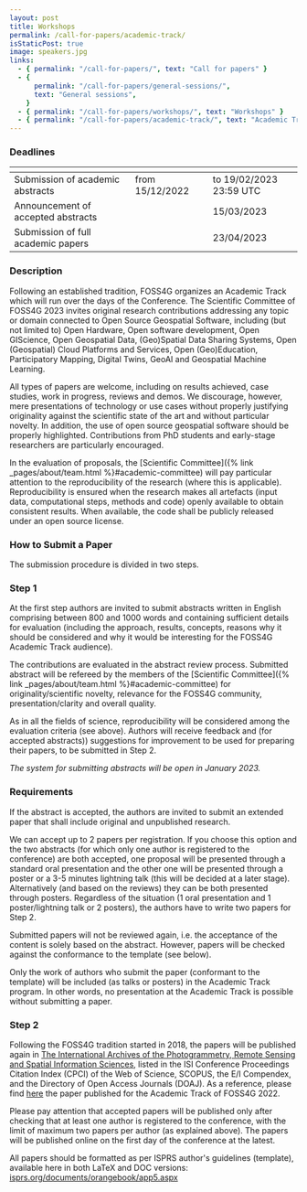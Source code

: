 ```yaml
---
layout: post
title: Workshops
permalink: /call-for-papers/academic-track/
isStaticPost: true
image: speakers.jpg
links:
  - { permalink: "/call-for-papers/", text: "Call for papers" }
  - {
      permalink: "/call-for-papers/general-sessions/",
      text: "General sessions",
    }
  - { permalink: "/call-for-papers/workshops/", text: "Workshops" }
  - { permalink: "/call-for-papers/academic-track/", text: "Academic Track" }
---
```


### Deadlines

| <!-- -->                                  | <!-- -->               | <!-- -->                |
| ----------------------------------------- | ---------------------- | ----------------------- |
| Submission of academic abstracts &emsp;   | from 15/12/2022 &emsp; | to 19/02/2023 23:59 UTC |
| Announcement of accepted abstracts &emsp; |                        | 15/03/2023              |
| Submission of full academic papers &emsp; |                        | 23/04/2023              |

### Description

Following an established tradition, FOSS4G organizes an Academic Track which will run over the days of the Conference. The Scientific Committee of FOSS4G 2023 invites original research contributions addressing any topic or domain connected to Open Source Geospatial Software, including (but not limited to) Open Hardware, Open software development, Open GIScience, Open Geospatial Data, (Geo)Spatial Data Sharing Systems, Open (Geospatial) Cloud Platforms and Services, Open (Geo)Education, Participatory Mapping, Digital Twins, GeoAI and Geospatial Machine Learning.

All types of papers are welcome, including on results achieved, case studies, work in progress, reviews and demos. We discourage, however, mere presentations of technology or use cases without properly justifying originality against the scientific state of the art and without particular novelty. In addition, the use of open source geospatial software should be properly highlighted. Contributions from PhD students and early-stage researchers are particularly encouraged.

In the evaluation of proposals, the [Scientific Committee]({% link _pages/about/team.html %}#academic-committee) will pay particular attention to the reproducibility of the research (where this is applicable). Reproducibility is ensured when the research makes all artefacts (input data, computational steps, methods and code) openly available to obtain consistent results. When available, the code shall be publicly released under an open source license.

### How to Submit a Paper

The submission procedure is divided in two steps.

### Step 1

At the first step authors are invited to submit abstracts written in English comprising between 800 and 1000 words and containing sufficient details for evaluation (including the approach, results, concepts, reasons why it should be considered and why it would be interesting for the FOSS4G Academic Track audience).

The contributions are evaluated in the abstract review process. Submitted abstract will be refereed by the members of the [Scientific Committee]({% link _pages/about/team.html %}#academic-committee) for originality/scientific novelty, relevance for the FOSS4G community, presentation/clarity and overall quality.

As in all the fields of science, reproducibility will be considered among the evaluation criteria (see above). Authors will receive feedback and (for accepted abstracts)) suggestions for improvement to be used for preparing their papers, to be submitted in Step 2.

_The system for submitting abstracts will be open in January 2023._

### Requirements

If the abstract is accepted, the authors are invited to submit an extended paper that shall include original and unpublished research.

We can accept up to 2 papers per registration. If you choose this option and the two abstracts (for which only one author is registered to the conference) are both accepted, one proposal will be presented through a standard oral presentation and the other one will be presented through a poster or a 3-5 minutes lightning talk (this will be decided at a later stage). Alternatively (and based on the reviews) they can be both presented through posters. Regardless of the situation (1 oral presentation and 1 poster/lightning talk or 2 posters), the authors have to write two papers for Step 2.

Submitted papers will not be reviewed again, i.e. the acceptance of the content is solely based on the abstract. However, papers will be checked against the conformance to the template (see below).

Only the work of authors who submit the paper (conformant to the template) will be included (as talks or posters) in the Academic Track program. In other words, no presentation at the Academic Track is possible without submitting a paper.

### Step 2

Following the FOSS4G tradition started in 2018, the papers will be published again in [The International Archives of the Photogrammetry, Remote Sensing and Spatial Information Sciences](https://www.isprs.org/publications/archives.aspx), listed in the ISI Conference Proceedings Citation Index (CPCI) of the Web of Science, SCOPUS, the E/I Compendex, and the Directory of Open Access Journals (DOAJ). As a reference, please find [here](https://www.int-arch-photogramm-remote-sens-spatial-inf-sci.net/XLVIII-4-W1-2022/) the paper published for the Academic Track of FOSS4G 2022.

Please pay attention that accepted papers will be published only after checking that at least one author is registered to the conference, with the limit of maximum two papers per author (as explained above). The papers will be published online on the first day of the conference at the latest.

All papers should be formatted as per ISPRS author's guidelines (template), available here in both LaTeX and DOC versions: [isprs.org/documents/orangebook/app5.aspx](https://www.isprs.org/documents/orangebook/app5.aspx)
